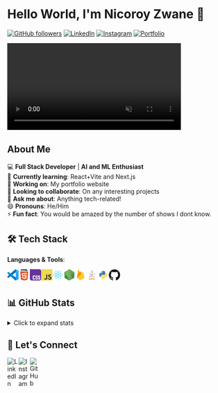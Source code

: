 # Hello World, I'm Nicoroy Zwane 👋

[![GitHub followers](https://img.shields.io/github/followers/n-zwane?style=social)](https://github.com/n-zwane)
[![LinkedIn](https://img.shields.io/badge/LinkedIn-Connect-blue)](https://linkedin.com/in/nicoroy-zwane)
[![Instagram](https://img.shields.io/badge/Instagram-Follow-purple)](https://www.instagram.com/n_zwane/)
[![Portfolio](https://img.shields.io/badge/🌐-Portfolio_to_be_done-green)]()

<video align="right" width="400" autoplay loop muted playsinline>
  <source src="assets/coding.mp4" type="video/mp4">
</video>

## About Me

💻 **Full Stack Developer** | **AI and ML Enthusiast**  
🌱 **Currently learning**: React+Vite and Next.js  
🔭 **Working on**: My portfolio website  
👯 **Looking to collaborate**: On any interesting projects  
💬 **Ask me about**: Anything tech-related!  
😄 **Pronouns**: He/Him  
⚡ **Fun fact**: You would be amazed by the number of shows I dont know.

## 🛠️ Tech Stack

**Languages & Tools**:

[<img align="left" alt="VS Code" width="26px" src="https://raw.githubusercontent.com/github/explore/80688e429a7d4ef2fca1e82350fe8e3517d3494d/topics/visual-studio-code/visual-studio-code.png" />][github]
[<img align="left" alt="HTML5" width="26px" src="https://raw.githubusercontent.com/github/explore/80688e429a7d4ef2fca1e82350fe8e3517d3494d/topics/html/html.png" />][github]
[<img align="left" alt="CSS3" width="26px" src="https://raw.githubusercontent.com/github/explore/80688e429a7d4ef2fca1e82350fe8e3517d3494d/topics/css/css.png" />][github]
[<img align="left" alt="JavaScript" width="26px" src="https://raw.githubusercontent.com/github/explore/80688e429a7d4ef2fca1e82350fe8e3517d3494d/topics/javascript/javascript.png" />][github]
[<img align="left" alt="React" width="26px" src="https://raw.githubusercontent.com/github/explore/80688e429a7d4ef2fca1e82350fe8e3517d3494d/topics/react/react.png" />][github]
[<img align="left" alt="Node.js" width="26px" src="https://raw.githubusercontent.com/github/explore/80688e429a7d4ef2fca1e82350fe8e3517d3494d/topics/nodejs/nodejs.png" />][github]
[<img align="left" alt="Firebase" width="26px" src="https://raw.githubusercontent.com/github/explore/80688e429a7d4ef2fca1e82350fe8e3517d3494d/topics/firebase/firebase.png" />][github]
[<img align="left" alt="Java" width="26px" src="https://raw.githubusercontent.com/github/explore/80688e429a7d4ef2fca1e82350fe8e3517d3494d/topics/java/java.png" />][github]
[<img align="left" alt="Python" width="26px" src="https://raw.githubusercontent.com/github/explore/80688e429a7d4ef2fca1e82350fe8e3517d3494d/topics/python/python.png" />][github]
[<img align="left" alt="GitHub" width="26px" src="https://raw.githubusercontent.com/github/explore/78df643247d429f6cc873026c0622819ad797942/topics/github/github.png" />][github]

<br />
<br />

## 📊 GitHub Stats

<details>
  <summary>Click to expand stats</summary>
  
  ![Nicoroy's GitHub stats](https://github-readme-stats.vercel.app/api?username=n-zwane&show_icons=true&theme=radical)
  
  ![Top Languages](https://github-readme-stats.vercel.app/api/top-langs/?username=n-zwane&layout=compact&theme=radical)
</details>

## 🤝 Let's Connect

[<img align="left" alt="LinkedIn" width="26px" src="https://cdn.jsdelivr.net/npm/simple-icons@v3/icons/linkedin.svg" />](https://linkedin.com/in/nicoroy-zwane)
[<img align="left" alt="Instagram" width="26px" src="https://cdn.jsdelivr.net/npm/simple-icons@v3/icons/instagram.svg" />](https://www.instagram.com/n_zwane/)
[<img align="left" alt="GitHub" width="26px" src="https://cdn.jsdelivr.net/npm/simple-icons@v3/icons/github.svg" />](https://github.com/n-zwane)

<br />

[github]: https://github.com/n-zwane
